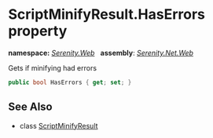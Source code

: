 # ScriptMinifyResult.HasErrors property
**namespace:** *[Serenity.Web](../../README.md#serenity.web-namespace)*   **assembly**: *[Serenity.Net.Web](../../README.md)*

Gets if minifying had errors

```csharp
public bool HasErrors { get; set; }
```

## See Also

* class [ScriptMinifyResult](../ScriptMinifyResult.md)